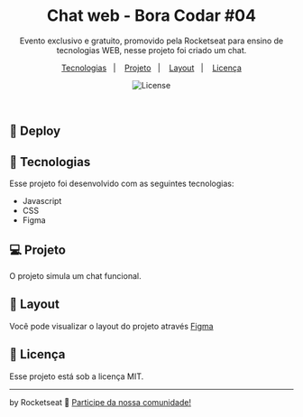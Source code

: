 <h1 align="center"> Chat web - Bora Codar #04 </h1>

<p align="center">
Evento exclusivo e gratuito, promovido pela Rocketseat para ensino de tecnologias WEB, nesse projeto foi criado um chat.
</p>

<p align="center">
  <a href="#-tecnologias">Tecnologias</a>&nbsp;&nbsp;&nbsp;|&nbsp;&nbsp;&nbsp;
  <a href="#-projeto">Projeto</a>&nbsp;&nbsp;&nbsp;|&nbsp;&nbsp;&nbsp;
  <a href="#-layout">Layout</a>&nbsp;&nbsp;&nbsp;|&nbsp;&nbsp;&nbsp;
  <a href="#memo-licença">Licença</a>
</p>

<p align="center">
  <img alt="License" src="https://img.shields.io/static/v1?label=license&message=MIT&color=49AA26&labelColor=000000">
</p>

<br>




  
## 👾 Deploy


## 🚀 Tecnologias

Esse projeto foi desenvolvido com as seguintes tecnologias:

- Javascript
- CSS
- Figma


## 💻 Projeto

O projeto simula um chat funcional.

## 🔖 Layout

Você pode visualizar o layout do projeto através [Figma](https://www.figma.com/community/file/1212757179376046656/%23boraCodar---Desafio-9)
 

## :memo: Licença

Esse projeto está sob a licença MIT.

---

by Rocketseat :wave: [Participe da nossa comunidade!](https://discord.gg/rocketseat)
